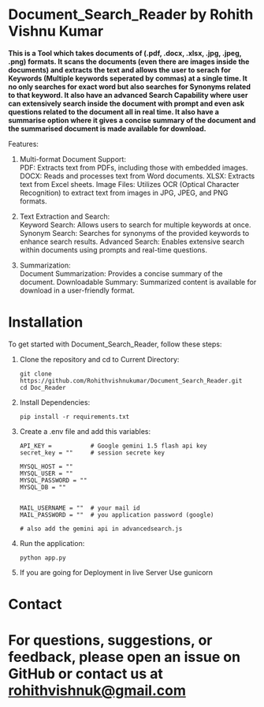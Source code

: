 # Document_Search_Reader by Rohith Vishnu Kumar

**This is a Tool which takes documents of (.pdf, .docx, .xlsx, .jpg, .jpeg, .png) formats. It scans the documents (even there are images inside the documents) and extracts the text and allows the user to serach for Keywords (Multiple keywords seperated by commas) at a single time. It no only searches for exact word but also searches for Synonyms related to that keyword. It also have an advanced Search Capability where user can extensively search inside the document with prompt and even ask questions related to the document all in real time. It also have a summarise option where it gives a concise summary of the document and the summarised document is made available for download.**

Features:
1. Multi-format Document Support: <br>
PDF: Extracts text from PDFs, including those with embedded images.
DOCX: Reads and processes text from Word documents.
XLSX: Extracts text from Excel sheets.
Image Files: Utilizes OCR (Optical Character Recognition) to extract text from images in JPG, JPEG, and PNG formats.

2. Text Extraction and Search:<br>
Keyword Search: Allows users to search for multiple keywords at once.
Synonym Search: Searches for synonyms of the provided keywords to enhance search results.
Advanced Search: Enables extensive search within documents using prompts and real-time questions.

3. Summarization:<br>
Document Summarization: Provides a concise summary of the document.
Downloadable Summary: Summarized content is available for download in a user-friendly format.

# Installation

To get started with Document_Search_Reader, follow these steps:

1. Clone the repository and cd to Current Directory:
    ```
    git clone https://github.com/Rohithvishnukumar/Document_Search_Reader.git
    cd Doc_Reader
    ```

2. Install Dependencies:
   ```
   pip install -r requirements.txt
   ```

3. Create a .env file and add this variables:
   ```
   API_KEY =           # Google gemini 1.5 flash api key
   secret_key = ""     # session secrete key

   MYSQL_HOST = ""
   MYSQL_USER = ""
   MYSQL_PASSWORD = ""
   MYSQL_DB = ""


   MAIL_USERNAME = ""  # your mail id
   MAIL_PASSWORD = ""  # you application password (google)

   # also add the gemini api in advancedsearch.js
   ```

4. Run the application:
   ```
   python app.py
   ```

5. If you are going for Deployment in live Server Use gunicorn

# Contact
# For questions, suggestions, or feedback, please open an issue on GitHub or contact us at rohithvishnuk@gmail.com

